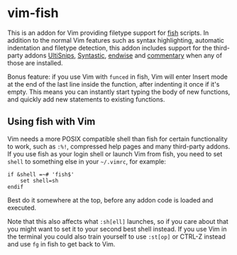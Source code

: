 vim-fish
========

This is an addon for Vim providing filetype support for [fish][] scripts.  In
addition to the normal Vim features such as syntax highlighting, automatic
indentation and filetype detection, this addon includes support for the
third-party addons [UltiSnips][], [Syntastic][], [endwise][] and [commentary][]
when any of those are installed.

Bonus feature: if you use Vim with `funced` in fish, Vim will enter Insert mode
at the end of the last line inside the function, after indenting it once if
it's empty.  This means you can instantly start typing the body of new
functions, and quickly add new statements to existing functions.

[fish]: https://github.com/fish-shell/fish-shell
[UltiSnips]: https://github.com/SirVer/ultisnips
[Syntastic]: https://github.com/scrooloose/syntastic
[endwise]: https://github.com/tpope/vim-endwise
[commentary]: https://github.com/tpope/vim-commentary


Using fish with Vim
-------------------

Vim needs a more POSIX compatible shell than fish for certain functionality to
work, such as `:%!`, compressed help pages and many third-party addons.  If you
use fish as your login shell or launch Vim from fish, you need to set `shell`
to something else in your `~/.vimrc`, for example:

```vim
if &shell =~# 'fish$'
    set shell=sh
endif
```

Best do it somewhere at the top, before any addon code is loaded and executed.

Note that this also affects what `:sh[ell]` launches, so if you care about that
you might want to set it to your second best shell instead.  If you use Vim in
the terminal you could also train yourself to use `:st[op]` or CTRL-Z instead
and use `fg` in fish to get back to Vim.
